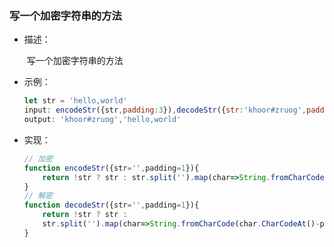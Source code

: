 ### 写一个加密字符串的方法

- 描述：

  ​	写一个加密字符串的方法

- 示例：

  ```js
  let str = 'hello,world'
  input: encodeStr({str,padding:3}),decodeStr({str:'khoor#zruog',padding:3})
  output: 'khoor#zruog','hello,world'
  ```

- 实现：

  ```js
  // 加密
  function encodeStr({str='',padding=1}){
      return !str ? str : str.split('').map(char=>String.fromCharCode(char.CharCodeAt()+padding)).join('')
  }
  // 解密
  function decodeStr({str='',padding=1}){
      return !str ? str : 
      str.split('').map(char=>String.fromCharCode(char.CharCodeAt()-padding)).join('')
  }
  ```

  